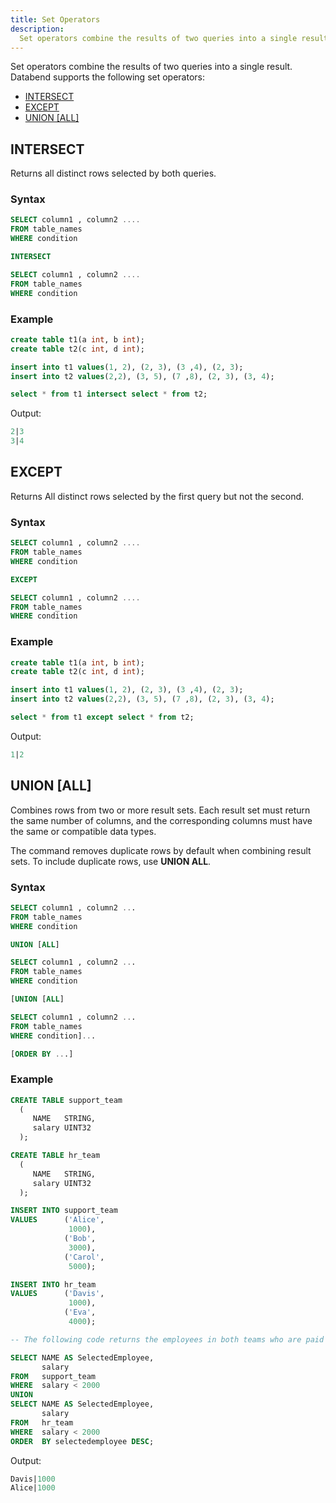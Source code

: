```yaml
---
title: Set Operators
description:
  Set operators combine the results of two queries into a single result.
---
```


Set operators combine the results of two queries into a single result. Databend supports the following set operators:

- [INTERSECT](#intersect)
- [EXCEPT](#except)
- [UNION [ALL]](#union-all)

## INTERSECT

Returns all distinct rows selected by both queries.

### Syntax

```sql
SELECT column1 , column2 ....
FROM table_names
WHERE condition

INTERSECT

SELECT column1 , column2 ....
FROM table_names
WHERE condition
```

### Example

```sql
create table t1(a int, b int);
create table t2(c int, d int);

insert into t1 values(1, 2), (2, 3), (3 ,4), (2, 3);
insert into t2 values(2,2), (3, 5), (7 ,8), (2, 3), (3, 4);

select * from t1 intersect select * from t2;
```

Output:

```sql
2|3
3|4
```

## EXCEPT

Returns All distinct rows selected by the first query but not the second.

### Syntax

```sql
SELECT column1 , column2 ....
FROM table_names
WHERE condition

EXCEPT

SELECT column1 , column2 ....
FROM table_names
WHERE condition
```

### Example

```sql
create table t1(a int, b int);
create table t2(c int, d int);

insert into t1 values(1, 2), (2, 3), (3 ,4), (2, 3);
insert into t2 values(2,2), (3, 5), (7 ,8), (2, 3), (3, 4);

select * from t1 except select * from t2;
```

Output:

```sql
1|2
```

## UNION [ALL]

Combines rows from two or more result sets. Each result set must return the same number of columns, and the corresponding columns must have the same or compatible data types. 

The command removes duplicate rows by default when combining result sets. To include duplicate rows, use **UNION ALL**.

### Syntax

```sql
SELECT column1 , column2 ...
FROM table_names
WHERE condition

UNION [ALL]

SELECT column1 , column2 ...
FROM table_names
WHERE condition

[UNION [ALL]

SELECT column1 , column2 ...
FROM table_names
WHERE condition]...

[ORDER BY ...]
```

### Example

```sql
CREATE TABLE support_team 
  ( 
     NAME   STRING, 
     salary UINT32 
  ); 

CREATE TABLE hr_team 
  ( 
     NAME   STRING, 
     salary UINT32 
  ); 

INSERT INTO support_team 
VALUES      ('Alice', 
             1000), 
            ('Bob', 
             3000), 
            ('Carol', 
             5000); 

INSERT INTO hr_team 
VALUES      ('Davis', 
             1000), 
            ('Eva', 
             4000); 

-- The following code returns the employees in both teams who are paid less than 2,000 dollars:

SELECT NAME AS SelectedEmployee, 
       salary 
FROM   support_team 
WHERE  salary < 2000 
UNION 
SELECT NAME AS SelectedEmployee, 
       salary 
FROM   hr_team 
WHERE  salary < 2000 
ORDER  BY selectedemployee DESC; 
```

Output:

```sql
Davis|1000
Alice|1000
```